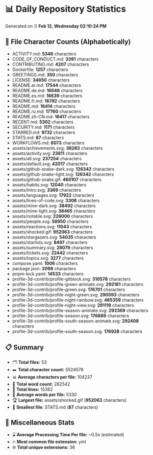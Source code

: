 # 📊 Daily Repository Statistics
Generated on ⏰ **Feb 12, Wednesday 02:10:24 PM**

## 📂 File Character Counts (Alphabetically)
- ACTIVITY.md: **5346** characters
- CODE_OF_CONDUCT.md: **3391** characters
- CONTRIBUTING.md: **4207** characters
- Dockerfile: **1257** characters
- GREETINGS.md: **350** characters
- LICENSE: **34650** characters
- README.ar.md: **17544** characters
- README.de.md: **16546** characters
- README.es.md: **16639** characters
- README.fr.md: **16792** characters
- README.md: **16414** characters
- README.ru.md: **17760** characters
- README.zh-CN.md: **16417** characters
- RECENT.md: **5302** characters
- SECURITY.md: **1171** characters
- STARRED.md: **9732** characters
- STATS.md: **87** characters
- WORKFLOWS.md: **6073** characters
- assets/achievements.svg: **38283** characters
- assets/activity.svg: **23811** characters
- assets/all.svg: **237254** characters
- assets/default.svg: **42017** characters
- assets/github-snake-dark.svg: **126342** characters
- assets/github-snake-light.svg: **126342** characters
- assets/github-snake.gif: **460107** characters
- assets/habits.svg: **12040** characters
- assets/intro.svg: **3369** characters
- assets/languages.svg: **17922** characters
- assets/lines-of-code.svg: **3308** characters
- assets/mine-dark.svg: **38492** characters
- assets/mine-light.svg: **38465** characters
- assets/notable.svg: **226000** characters
- assets/people.svg: **58950** characters
- assets/reactions.svg: **11043** characters
- assets/shocked.gif: **952063** characters
- assets/stargazers.svg: **54035** characters
- assets/starlists.svg: **8497** characters
- assets/summary.svg: **28079** characters
- assets/tickets.svg: **22442** characters
- assets/topics.svg: **3277** characters
- compose.yaml: **1006** characters
- package.json: **2098** characters
- pnpm-lock.yaml: **14533** characters
- profile-3d-contrib/profile-gitblock.svg: **310578** characters
- profile-3d-contrib/profile-green-animate.svg: **292181** characters
- profile-3d-contrib/profile-green.svg: **176701** characters
- profile-3d-contrib/profile-night-green.svg: **290593** characters
- profile-3d-contrib/profile-night-rainbow.svg: **485359** characters
- profile-3d-contrib/profile-night-view.svg: **291119** characters
- profile-3d-contrib/profile-season-animate.svg: **292369** characters
- profile-3d-contrib/profile-season.svg: **176889** characters
- profile-3d-contrib/profile-south-season-animate.svg: **292408** characters
- profile-3d-contrib/profile-south-season.svg: **176928** characters

## 📋 Summary
- 🗂️ **Total files:** 53
- ✒️ **Total character count:** 5524578
- 📊 **Average characters per file:** 104237
- 📝 **Total word count:** 282542
- 🧾 **Total lines:** 15362
- 📐 **Average words per file:** 5330
- 🏆 **Largest file:** assets/shocked.gif (**952063** characters)
- 🥉 **Smallest file:** STATS.md (**87** characters)

## 🌟 Miscellaneous Stats
- ⌛ **Average Processing Time Per file:** ~0.5s (estimated)
- 🔥 **Most common file extension:** yml
- 🌐 **Total unique extensions:** 36
